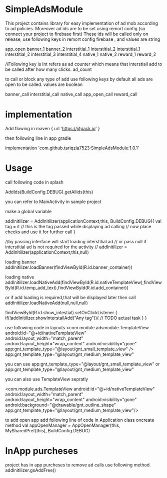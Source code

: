 # SimpleAdsModule
 This project contains library for easy implementation of ad mob according to ad policies. Moreover ad ids are to be set using remort config (so connect your project to firebase first) These ids will be called only on release, use following keys in remort config firebase , and values are string
 
 app_open
 banner_1
 banner_2
 interstitial_1
 interstitial_2
 interstitial_1
 interstitial_2
 interstitial_3
 interstitial_4
 native_1
 native_2
 reward_1
 reward_2
 
 //Following key is Int refers as ad counter which means that interstiall add to be called after how many clicks.
 ad_count
 
 to call or block any type of add use following keys by default all ads are open to be called. values are boolean
 
 banner_call
 interstitial_call
 native_call
 app_open_call
 reward_call
 
 # implementation 
 Add flowing in 
  maven { url 'https://jitpack.io' }
  
  then following line in app gradle
  
 implementation 'com.github.tariqzia7523:SimpleAdsModule:1.0.1'

# Usage 

call following code in splash

 AddIds(BuildConfig.DEBUG).getAllids(this)
 
you can refer to MainActivity in sample project

make a global variable 

  
  addInitilizer = AddInitilizer(applicationContext,this, BuildConfig.DEBUG){
       val tag = it // this is the tag passed while displaying ad calling
       // now place checks and use it for further call
  }


  //by passing interface will start loading interstitial ad
  // or pass null if interstitial ad is not required for the activity
  // addInitilizer = AddInitilizer(applicationContext,this,null)

   loading banner
   addInitilizer.loadBanner(findViewById(R.id.banner_container))

   loading native
  addInitilizer.loadNativeAdd(findViewById(R.id.nativeTemplateView),findViewById(R.id.temp_add_text),findViewById(R.id.add_container))
   
   or if add loading is required,that will be displayed later then call
   addInitilizer.loadNativeAdd(null,null,null)

   findViewById<View>(R.id.show_intestial).setOnClickListener {
          if(!addInitilizer.showInterstailAdd("Any tag")){
              // TODO actual task
          }
   }


   use following code in layouts
   <RelativeLayout
       android:id="@+id/add_container"
       android:layout_width="match_parent"
       android:layout_height="wrap_content"
       android:layout_alignParentBottom="true"
       android:layout_marginLeft="@dimen/_10sdp"
       android:layout_marginTop="@dimen/_10sdp"
       android:layout_marginRight="@dimen/_10sdp"
       android:background="@drawable/gnt_outline_shape"
       android:minHeight="@dimen/_130sdp">
       <com.module.adsmodule.TemplateView
            android:id="@+id/nativeTemplateView"
            android:layout_width="match_parent"
            android:layout_height="wrap_content"
            android:visibility="gone"
            app:gnt_template_type="@layout/gnt_small_template_view" />
            app:gnt_template_type="@layout/gnt_medium_template_view"
       <TextView
            android:id="@+id/temp_add_text"
            android:layout_width="wrap_content"
            android:layout_height="wrap_content"
            android:layout_centerInParent="true"
            android:text="@string/ad_will_display_hare" />
    </RelativeLayout>

you can use 
app:gnt_template_type="@layout/gnt_small_template_view" or app:gnt_template_type="@layout/gnt_medium_template_view"

you can also use TemplateView sepratly


 <com.module.ads.TemplateView
   android:id="@+id/nativeTemplateView"
    android:layout_width="match_parent"
    android:layout_height="wrap_content"
    android:visibility="gone"
    android:background="@drawable/gnt_outline_shape"
    app:gnt_template_type="@layout/gnt_medium_template_view"/>
            

to add open app add following line of code in Application class oncreate method
val appOpenManager = AppOpenManager(this, MySharedPref(this), BuildConfig.DEBUG)


# InApp purcheses
project has in app purcheses to remove ad calls use following method.
addInitilizer.goAddFree()


